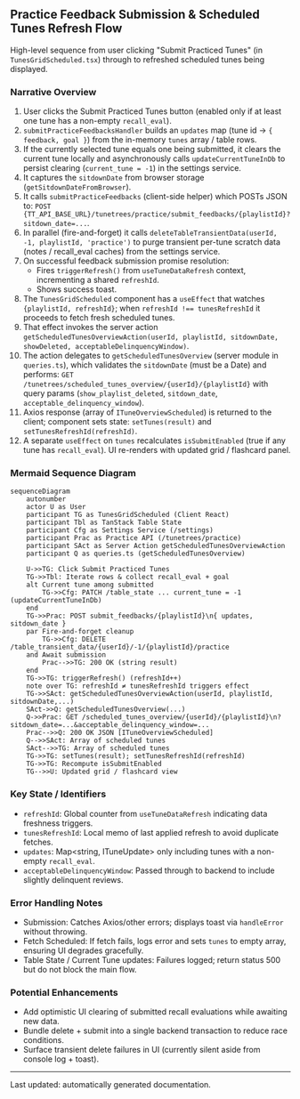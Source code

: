 ## Practice Feedback Submission & Scheduled Tunes Refresh Flow

High-level sequence from user clicking "Submit Practiced Tunes" (in `TunesGridScheduled.tsx`) through to refreshed scheduled tunes being displayed.

### Narrative Overview
1. User clicks the Submit Practiced Tunes button (enabled only if at least one tune has a non-empty `recall_eval`).
2. `submitPracticeFeedbacksHandler` builds an `updates` map (tune id -> `{ feedback, goal }`) from the in-memory `tunes` array / table rows.
3. If the currently selected tune equals one being submitted, it clears the current tune locally and asynchronously calls `updateCurrentTuneInDb` to persist clearing (`current_tune = -1`) in the settings service.
4. It captures the `sitdownDate` from browser storage (`getSitdownDateFromBrowser`).
5. It calls `submitPracticeFeedbacks` (client-side helper) which POSTs JSON to: `POST {TT_API_BASE_URL}/tunetrees/practice/submit_feedbacks/{playlistId}?sitdown_date=...`.
6. In parallel (fire-and-forget) it calls `deleteTableTransientData(userId, -1, playlistId, 'practice')` to purge transient per-tune scratch data (notes / recall_eval caches) from the settings service.
7. On successful feedback submission promise resolution:
   - Fires `triggerRefresh()` from `useTuneDataRefresh` context, incrementing a shared `refreshId`.
   - Shows success toast.
8. The `TunesGridScheduled` component has a `useEffect` that watches `{playlistId, refreshId}`; when `refreshId !== tunesRefreshId` it proceeds to fetch fresh scheduled tunes.
9. That effect invokes the server action `getScheduledTunesOverviewAction(userId, playlistId, sitdownDate, showDeleted, acceptableDelinquencyWindow)`.
10. The action delegates to `getScheduledTunesOverview` (server module in `queries.ts`), which validates the `sitdownDate` (must be a Date) and performs: `GET /tunetrees/scheduled_tunes_overview/{userId}/{playlistId}` with query params (`show_playlist_deleted`, `sitdown_date`, `acceptable_delinquency_window`).
11. Axios response (array of `ITuneOverviewScheduled`) is returned to the client; component sets state: `setTunes(result)` and `setTunesRefreshId(refreshId)`.
12. A separate `useEffect` on `tunes` recalculates `isSubmitEnabled` (true if any tune has `recall_eval`). UI re-renders with updated grid / flashcard panel.

### Mermaid Sequence Diagram
```mermaid
sequenceDiagram
    autonumber
    actor U as User
    participant TG as TunesGridScheduled (Client React)
    participant Tbl as TanStack Table State
    participant Cfg as Settings Service (/settings)
    participant Prac as Practice API (/tunetrees/practice)
    participant SAct as Server Action getScheduledTunesOverviewAction
    participant Q as queries.ts (getScheduledTunesOverview)

    U->>TG: Click Submit Practiced Tunes
    TG->>Tbl: Iterate rows & collect recall_eval + goal
    alt Current tune among submitted
        TG->>Cfg: PATCH /table_state ... current_tune = -1 (updateCurrentTuneInDb)
    end
    TG->>Prac: POST submit_feedbacks/{playlistId}\n{ updates, sitdown_date }
    par Fire-and-forget cleanup
        TG->>Cfg: DELETE /table_transient_data/{userId}/-1/{playlistId}/practice
    and Await submission
        Prac-->>TG: 200 OK (string result)
    end
    TG->>TG: triggerRefresh() (refreshId++)
    note over TG: refreshId ≠ tunesRefreshId triggers effect
    TG->>SAct: getScheduledTunesOverviewAction(userId, playlistId, sitdownDate,...)
    SAct->>Q: getScheduledTunesOverview(...)
    Q->>Prac: GET /scheduled_tunes_overview/{userId}/{playlistId}\n?sitdown_date=...&acceptable_delinquency_window=...
    Prac-->>Q: 200 OK JSON [ITuneOverviewScheduled]
    Q-->>SAct: Array of scheduled tunes
    SAct-->>TG: Array of scheduled tunes
    TG->>TG: setTunes(result); setTunesRefreshId(refreshId)
    TG->>TG: Recompute isSubmitEnabled
    TG-->>U: Updated grid / flashcard view
```

### Key State / Identifiers
- `refreshId`: Global counter from `useTuneDataRefresh` indicating data freshness triggers.
- `tunesRefreshId`: Local memo of last applied refresh to avoid duplicate fetches.
- `updates`: Map<string, ITuneUpdate> only including tunes with a non-empty `recall_eval`.
- `acceptableDelinquencyWindow`: Passed through to backend to include slightly delinquent reviews.

### Error Handling Notes
- Submission: Catches Axios/other errors; displays toast via `handleError` without throwing.
- Fetch Scheduled: If fetch fails, logs error and sets `tunes` to empty array, ensuring UI degrades gracefully.
- Table State / Current Tune updates: Failures logged; return status 500 but do not block the main flow.

### Potential Enhancements
- Add optimistic UI clearing of submitted recall evaluations while awaiting new data.
- Bundle delete + submit into a single backend transaction to reduce race conditions.
- Surface transient delete failures in UI (currently silent aside from console log + toast).

---
Last updated: automatically generated documentation.
